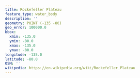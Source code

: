 ```yaml
---
title: Rockefeller Plateau
feature_type: water_body
description: ''
geometry: POINT (-135 -80)
geo_error: 100000.0
bbox:
  xmin: -135.0
  ymin: -80.0
  xmax: -135.0
  ymax: -80.0
longitude: -135.0
latitude: -80.0
OSM: ''
wikipedia: https://en.wikipedia.org/wiki/Rockefeller_Plateau
---
```

